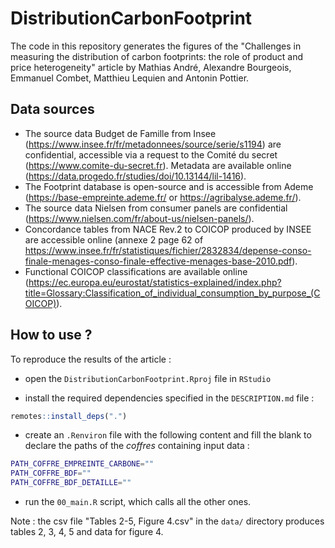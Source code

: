 # DistributionCarbonFootprint

The code in this repository generates the figures of the "Challenges in measuring the distribution of carbon footprints: the role of product and price heterogeneity" article by Mathias André, Alexandre Bourgeois, Emmanuel Combet, Matthieu Lequien and Antonin Pottier.

## Data sources

- The source data Budget de Famille from Insee (https://www.insee.fr/fr/metadonnees/source/serie/s1194) are confidential, accessible via a request to the Comité du secret (https://www.comite-du-secret.fr). Metadata are available online (https://data.progedo.fr/studies/doi/10.13144/lil-1416).
- The Footprint database is open-source and is accessible from Ademe (https://base-empreinte.ademe.fr/ or https://agribalyse.ademe.fr/).
- The source data Nielsen from consumer panels are confidential (https://www.nielsen.com/fr/about-us/nielsen-panels/). 
- Concordance tables from NACE Rev.2 to COICOP produced by INSEE are accessible online (annexe 2 page 62 of https://www.insee.fr/fr/statistiques/fichier/2832834/depense-conso-finale-menages-conso-finale-effective-menages-base-2010.pdf).
- Functional COICOP classifications are available online (https://ec.europa.eu/eurostat/statistics-explained/index.php?title=Glossary:Classification_of_individual_consumption_by_purpose_(COICOP)).

## How to use ?

To reproduce the results of the article :

- open the `DistributionCarbonFootprint.Rproj` file in `RStudio`

- install the required dependencies specified in the `DESCRIPTION.md` file : 

```R
remotes::install_deps(".")
```

- create an `.Renviron` file with the following content and fill the blank to declare the paths of the *coffres* containing input data :

```sh
PATH_COFFRE_EMPREINTE_CARBONE=""
PATH_COFFRE_BDF=""
PATH_COFFRE_BDF_DETAILLE=""
```

- run the `00_main.R` script, which calls all the other ones.

Note : the csv file "Tables 2-5, Figure 4.csv" in the `data/` directory produces tables 2, 3, 4, 5 and data for figure 4.
